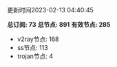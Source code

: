 更新时间2023-02-13 04:40:45

**总订阅: 73**
**总节点: 891**
**有效节点: 285**
- v2ray节点: 168
- ss节点: 113
- trojan节点: 4
